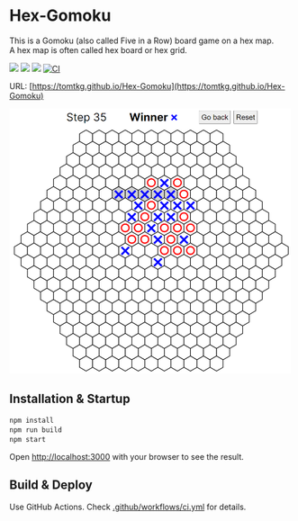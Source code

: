 # Hex-Gomoku

This is a Gomoku (also called Five in a Row) board game on a hex map.  
A hex map is often called hex board or hex grid.

![](https://img.shields.io/github/languages/top/tomtkg/Hex-Gomoku)
![](https://img.shields.io/github/languages/code-size/tomtkg/Hex-Gomoku)
![](https://img.shields.io/github/last-commit/tomtkg/Hex-Gomoku)
[![CI](https://github.com/tomtkg/Hex-Gomoku/actions/workflows/ci.yml/badge.svg)](https://github.com/tomtkg/Hex-Gomoku/actions/workflows/ci.yml)

URL: [https://tomtkg.github.io/Hex-Gomoku](https://tomtkg.github.io/Hex-Gomoku)

<img src="./image.png" width="500">

## Installation & Startup

```bash
npm install
npm run build
npm start
```

Open [http://localhost:3000](http://localhost:3000) with your browser to see the result.

## Build & Deploy

Use GitHub Actions. Check [.github/workflows/ci.yml](https://github.com/tomtkg/Hex-Gomoku/blob/main/.github/workflows/ci.yml) for details.

